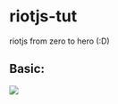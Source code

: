 # riotjs-tut
riotjs from zero to hero (:D)

## Basic:

![](http://vectr.com/phungnc/designs/my-first-riot.png?select=oaGxbgpcA&width=420&height=420)
